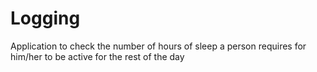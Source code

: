 # Logging
Application to check the number of hours of sleep a person requires for him/her to be active for the rest of the day

